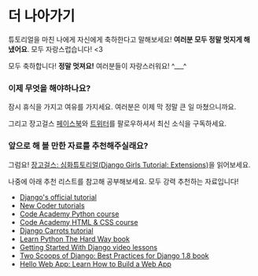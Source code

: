 # 더 나아가기
튜토리얼을 마친 나에게 자신에게 축하한다고 말해보세요! __여러분 모두 정말 멋지게 해냈어요__. 모두 자랑스럽습니다! <3

모두 축하합니다! **정말 멋져요!** 여러분들이 자랑스러워요! ^___^

### 이제 무엇을 해야하나요?

잠시 휴식을 가지고 여유를 가지세요. 여러분은 이제 막 정말 큰 일 마쳤으니까요.

그리고 장고걸스 [페이스북](http://facebook.com/djangogirls)와 [트위터](https://twitter.com/djangogirls)를 팔로우하셔서 최신 소식을 구독하세요.


### 앞으로 해 볼 만한 자료를 추천해주실래요?

그럼요! [장고걸스: 심화튜토리얼(Django Girls Tutorial: Extensions)](https://tutorial-extensions.djangogirls.org)을 읽어보세요.

나중에 아래 추천 리스트를 참고해 공부해보세요. 모두 강력 추천하는 자료입니다!
- [Django's official tutorial](https://docs.djangoproject.com/en/1.11/intro/tutorial01/)
- [New Coder tutorials](http://newcoder.io/tutorials/)
- [Code Academy Python course](https://www.codecademy.com/en/tracks/python)
- [Code Academy HTML & CSS course](https://www.codecademy.com/tracks/web)
- [Django Carrots tutorial](https://github.com/ggcarrots/django-carrots)
- [Learn Python The Hard Way book](http://learnpythonthehardway.org/book/)
- [Getting Started With Django video lessons](http://www.gettingstartedwithdjango.com/)
- [Two Scoops of Django: Best Practices for Django 1.8 book](https://twoscoopspress.com/products/two-scoops-of-django-1-8)
- [Hello Web App: Learn How to Build a Web App](https://hellowebapp.com/)
